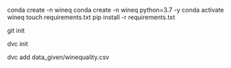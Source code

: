 conda create -n wineq
conda create -n wineq python=3.7 -y
conda activate wineq
touch requirements.txt
pip install -r requirements.txt

git init 

dvc init

dvc add data_given/winequality.csv
